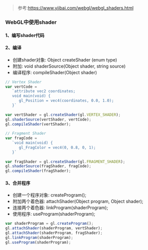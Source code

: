 > 参考:https://www.yiibai.com/webgl/webgl_shaders.html

### WebGL中使用shader
#### 1、编写shader代码
#### 2、编译
- 创建shader对象: Object createShader (enum type)
- 附加: void shaderSource(Object shader, string source)
- 编译程序: compileShader(Object shader)

```js
// Vertex Shader
var vertCode =
   `attribute vec2 coordinates;
   void main(void) {
      gl_Position = vec4(coordinates, 0.0, 1.0);
   }`
      
var vertShader = gl.createShader(gl.VERTEX_SHADER);
gl.shaderSource(vertShader, vertCode);
gl.compileShader(vertShader);
 
// Fragment Shader
var fragCode =
   `void main(void) {
      gl_FragColor = vec4(0, 0.8, 0, 1);
   }`
      
var fragShader = gl.createShader(gl.FRAGMENT_SHADER);
gl.shaderSource(fragShader, fragCode);
gl.compileShader(fragShader);
```
#### 3、合并程序
- 创建一个程序对象: createProgram();
- 附加两个着色器: attachShader(Object program, Object shader);
- 连接两个着色器: linkProgram(shaderProgram);
- 使用程序: useProgram(shaderProgram);

```js
var shaderProgram = gl.createProgram();
gl.attachShader(shaderProgram, vertShader);
gl.attachShader(shaderProgram, fragShader);
gl.linkProgram(shaderProgram);
gl.useProgram(shaderProgram);
```